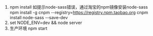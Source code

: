 1. npm install
如提示node-sass错误，通过淘宝的npm镜像安装node-sass
npm install -g cnpm --registry=https://registry.npm.taobao.org
cnpm install node-sass --save-dev
2. set NODE_ENV=dev && node server
3. 生产环境 npm start